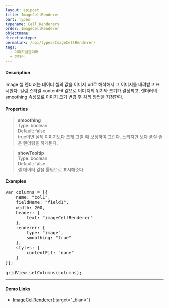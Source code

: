 ```yaml
---
layout: apipost
title: ImageCellRenderer
part: Types
typename: Cell Renderers
order: ImageCellRenderer
objectname: 
directiontype: 
permalink: /api/types/ImageCellRenderer/
tags:
  - 이미지셀랜더러
  - 렌더러
---
```



#### Description

 Image 셀 렌더러는 데이터 셀의 값을 이미지 url로 해석해서 그 이미지를 내려받고 표시한다. 컬럼 스타일 contentFit 값으로 이미지의 위치와 크기가 결정되고, 렌더러의 smoothing 속성으로 이미지 크기 변경 후 처리 방법을 지정한다.

#### Properties

> **smoothing**  
> Type: boolean  
> Default: false  
> true이면 실제 이미지보다 크게 그릴 때 보정하여 그린다. 느리지만 보다 품질 좋은 렌더링을 하게된다.  

> **showTooltip**  
> Type: boolean  
> Default: false  
> 셀 데이터 값을 툴팁으로 표시해준다.   

#### Examples 

<pre class="prettyprint">
var columns = [{
    name: "col1",
    fieldName: "field1",
    width: 200,
    header: {
        text: "imageCellRenderer"
    },
    renderer: {
        type: "image",
        smoothing: "true"
    },
    styles: {
        contentFit: "none"
    }
}];

gridView.setColumns(columns);
</pre>

---

#### Demo Links

* [ImageCellRenderer](http://demo.realgrid.com/Renderer/ImageCellRenderer/){:target="_blank"}